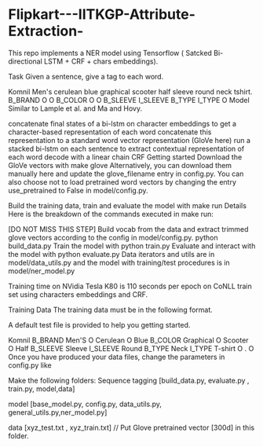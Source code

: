 # Flipkart---IITKGP-Attribute-Extraction-
This repo implements a NER model using Tensorflow ( Satcked Bi-directional LSTM + CRF + chars embeddings).

Task
Given a sentence, give a tag to each word.

Komnil  Men's  cerulean  blue     graphical  scooter  half     sleeve    round   neck    tshirt.
B_BRAND  O      O       B_COLOR     O         O      B_SLEEVE  I_SLEEVE   B_TYPE  I_TYPE  O
Model
Similar to Lample et al. and Ma and Hovy.

concatenate final states of a bi-lstm on character embeddings to get a character-based representation of each word
concatenate this representation to a standard word vector representation (GloVe here)
run a stacked bi-lstm on each sentence to extract contextual representation of each word
decode with a linear chain CRF
Getting started
Download the GloVe vectors with
make glove
Alternatively, you can download them manually here and update the glove_filename entry in config.py. You can also choose not to load pretrained word vectors by changing the entry use_pretrained to False in model/config.py.

Build the training data, train and evaluate the model with
make run
Details
Here is the breakdown of the commands executed in make run:

[DO NOT MISS THIS STEP] Build vocab from the data and extract trimmed glove vectors according to the config in model/config.py.
python build_data.py
Train the model with
python train.py
Evaluate and interact with the model with
python evaluate.py
Data iterators and utils are in model/data_utils.py and the model with training/test procedures is in model/ner_model.py

Training time on NVidia Tesla K80 is 110 seconds per epoch on CoNLL train set using characters embeddings and CRF.

Training Data
The training data must be in the following format.

A default test file is provided to help you getting started.

Komnil B_BRAND
Men'S O
Cerulean O
Blue B_COLOR
Graphical O
Scooter O
Half B_SLEEVE
Sleeve I_SLEEVE
Round B_TYPE
Neck I_TYPE
T-shirt O
. O
Once you have produced your data files, change the parameters in config.py like


Make the following folders:
Sequence tagging [build_data.py, evaluate.py , train.py, model,data]

model [base_model.py, config.py, data_utils.py, general_utils.py,ner_model.py]

data [xyz_test.txt , xyz_train.txt] // Put Glove pretrained vector [300d] in this folder.
